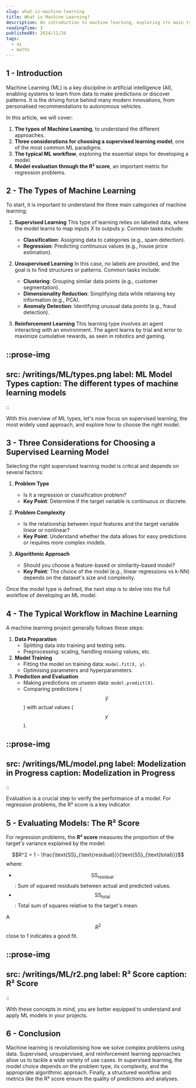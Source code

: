 ```yaml
---
slug: what-is-machine-learning
title: What is Machine Learning?
description: An introduction to machine learning, exploring its main types, key model selection criteria, and the workflow from training to evaluation, with a focus on practical insights.
readingTime: 3
publishedAt: 2024/11/26
tags:
  - ai
  - maths
---
```


## 1 - Introduction

Machine Learning (ML) is a key discipline in artificial intelligence (AI), enabling systems to learn from data to make predictions or discover patterns. It is the driving force behind many modern innovations, from personalised recommendations to autonomous vehicles.

In this article, we will cover:

1. **The types of Machine Learning**, to understand the different approaches.
2. **Three considerations for choosing a supervised learning model**, one of the most common ML paradigms.
3. **The typical ML workflow**, exploring the essential steps for developing a model.
4. **Model evaluation through the R² score**, an important metric for regression problems.

## 2 - The Types of Machine Learning

To start, it is important to understand the three main categories of machine learning:

1. **Supervised Learning** This type of learning relies on labeled data, where the model learns to map inputs $X$ to outputs $y$. Common tasks include:
   - **Classification**: Assigning data to categories (e.g., spam detection).
   - **Regression**: Predicting continuous values (e.g., house price estimation).

2. **Unsupervised Learning** In this case, no labels are provided, and the goal is to find structures or patterns. Common tasks include:
   - **Clustering**: Grouping similar data points (e.g., customer segmentation).
   - **Dimensionality Reduction**: Simplifying data while retaining key information (e.g., PCA).
   - **Anomaly Detection**: Identifying unusual data points (e.g., fraud detection).

3. **Reinforcement Learning** This learning type involves an agent interacting with an environment. The agent learns by trial and error to maximize cumulative rewards, as seen in robotics and gaming.

::prose-img
---
src: /writings/ML/types.png
label: ML Model Types
caption: The different types of machine learning models
---
::

With this overview of ML types, let's now focus on supervised learning, the most widely used approach, and explore how to choose the right model.

## 3 - Three Considerations for Choosing a Supervised Learning Model

Selecting the right supervised learning model is critical and depends on several factors:

1. **Problem Type**
   - Is it a regression or classification problem?
   - **Key Point**: Determine if the target variable is continuous or discrete.

2. **Problem Complexity**
   - Is the relationship between input features and the target variable linear or nonlinear?
   - **Key Point**: Understand whether the data allows for easy predictions or requires more complex models.

3. **Algorithmic Approach**
   - Should you choose a feature-based or similarity-based model?
   - **Key Point**: The choice of the model (e.g., linear regressions vs k-NN) depends on the dataset's size and complexity.

Once the model type is defined, the next step is to delve into the full workflow of developing an ML model.

## 4 - The Typical Workflow in Machine Learning

A machine learning project generally follows these steps:

1. **Data Preparation**
   - Splitting data into training and testing sets.
   - Preprocessing: scaling, handling missing values, etc.
2. **Model Training**
   - Fitting the model on training data: `model.fit(X, y)`.
   - Optimising parameters and hyperparameters.
3. **Prediction and Evaluation**
   - Making predictions on unseen data: `model.predict(X)`.
   - Comparing predictions ($$\hat{y}$$) with actual values ($$y$$).

::prose-img
---
src: /writings/ML/model.png
label: Modelization in Progress
caption: Modelization in Progress
---
::

Evaluation is a crucial step to verify the performance of a model. For regression problems, the R² score is a key indicator.

## 5 - Evaluating Models: The R² Score

For regression problems, the **R² score** measures the proportion of the target's variance explained by the model:

$$R^2 = 1 - \frac{\text{SS}_{\text{residual}}}{\text{SS}_{\text{total}}}$$ where:

- $$\text{SS}_{\text{residual}}$$ : Sum of squared residuals between actual and predicted values.
- $$\text{SS}_{\text{total}}$$ : Total sum of squares relative to the target's mean.

A $$R^2$$ close to 1 indicates a good fit.

::prose-img
---
src: /writings/ML/r2.png
label: R² Score
caption: R² Score
---
::

With these concepts in mind, you are better equipped to understand and apply ML models in your projects.

## 6 - Conclusion

Machine learning is revolutionising how we solve complex problems using data. Supervised, unsupervised, and reinforcement learning approaches allow us to tackle a wide variety of use cases. In supervised learning, the model choice depends on the problem type, its complexity, and the appropriate algorithmic approach. Finally, a structured workflow and metrics like the R² score ensure the quality of predictions and analyses.
